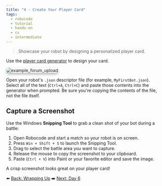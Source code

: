 ```yaml
---
title: "4 - Create Your Player Card"
tags:
  - robocode
  - tutorial
  - hands-on
  - cs
  - intermediate
---
```


> Showcase your robot by designing a personalized player card.


Use the [player card generator](https://docs.google.com/forms/d/e/1FAIpQLSeO3NAcXqPCaacO21ZvApGUHdzv9Nuon2acvDtka6GBHQW6Hw/viewform?usp=header) to design your card.

   <img src="/images/low/robocode/example_upload_forum.webp" alt="example_forum_upload" style="border-radius: 12px; box-shadow: 0 4px 8px rgba(0, 0, 0, 0.3);">

Open your robot's `.json` descriptor file (for example, `MyFirstBot.json`).
Select all of the text (`Ctrl+A`, `Ctrl+C`) and paste those contents into the
generator when prompted. Be sure you're copying the contents of the file, not
the file itself.

## Capture a Screenshot

Use the Windows **Snipping Tool** to grab a clean shot of your bot during a battle:

1. Open Robocode and start a match so your robot is on screen.
2. Press `Win + Shift + S` to launch the Snipping Tool.
3. Drag to select the battle area you want to capture.
4. Release the mouse to copy the screenshot to your clipboard.
5. Paste (`Ctrl + V`) into Paint or your favorite editor and save the image.

A crisp screenshot looks great on your player card!

⬅️ [Back: Wrapping Up](/robocode/Day-5/02_wrap_up)
➡️ [Next: Day 6](/robocode/Day-6/index)

